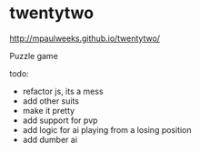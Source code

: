 # twentytwo

http://mpaulweeks.github.io/twentytwo/

Puzzle game

todo:

- refactor js, its a mess
- add other suits
- make it pretty
- add support for pvp
- add logic for ai playing from a losing position
- add dumber ai